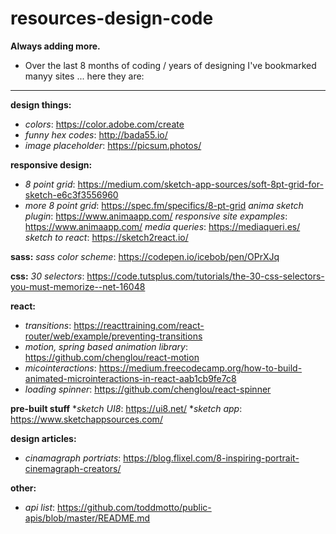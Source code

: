 # resources-design-code

**Always adding more.**
* Over the last 8 months of coding / years of designing I've bookmarked manyy sites ... here they are:

---

**design things:**
* _colors_: https://color.adobe.com/create
* _funny hex codes_: http://bada55.io/
* _image placeholder_: https://picsum.photos/

**responsive design:**
* _8 point grid_: https://medium.com/sketch-app-sources/soft-8pt-grid-for-sketch-e6c3f3556960
* _more 8 point grid_: https://spec.fm/specifics/8-pt-grid
_anima sketch plugin_: https://www.animaapp.com/
_responsive site expamples_: https://www.animaapp.com/
_media queries_: https://mediaqueri.es/
_sketch to react_: https://sketch2react.io/

**sass:**
_sass color scheme_: https://codepen.io/icebob/pen/OPrXJq


**css:**
_30 selectors_: https://code.tutsplus.com/tutorials/the-30-css-selectors-you-must-memorize--net-16048

**react:**
* _transitions_: https://reacttraining.com/react-router/web/example/preventing-transitions
* _motion, spring based animation library_: https://github.com/chenglou/react-motion
* _micointeractions_: https://medium.freecodecamp.org/how-to-build-animated-microinteractions-in-react-aab1cb9fe7c8
* _loading spinner_: https://github.com/chenglou/react-spinner

**pre-built stuff**
*_sketch UI8_: https://ui8.net/
*_sketch app_: https://www.sketchappsources.com/


**design articles:**
* _cinamagraph portriats_: https://blog.flixel.com/8-inspiring-portrait-cinemagraph-creators/


**other:**
* _api list_: https://github.com/toddmotto/public-apis/blob/master/README.md


